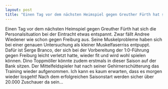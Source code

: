 ```yaml
---
layout: post
title: "Einen Tag vor dem nächsten Heimspiel gegen Greuther Fürth hat sich die Personalsituation bei der Eintracht etwas entspannt."
---
```


Einen Tag vor dem nächsten Heimspiel gegen Greuther Fürth hat sich die Personalsituation bei der Eintracht etwas entspannt. Zwar fällt Andree Wiedener wie schon gegen Freiburg aus. Seine Muskelprobleme haben sich bei einer genauen Untersuchung als kleiner Muskelfaserriss entpuppt. Dafür ist Serge Branco, der sich bei der Vorbereitung der 1:0-Führung gegen Freiburg leicht verletzt hatte, wieder fit und wird wohl spielen können. Dino Toppmöller könnte zudem erstmals in dieser Saison auf der Bank sitzen. Der Mittelfeldspieler hat nach seiner Gehirnerschütterung das Training wieder aufgenommen. Ich kann es kaum erwarten, dass es morgen wieder losgeht! Nach dem erfolgreichen Saisonstart werden sicher über 20.000 Zuschauer da sein...
